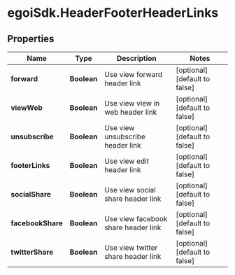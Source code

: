 # egoiSdk.HeaderFooterHeaderLinks

## Properties
Name | Type | Description | Notes
------------ | ------------- | ------------- | -------------
**forward** | **Boolean** | Use view forward header link | [optional] [default to false]
**viewWeb** | **Boolean** | Use view view in web header link | [optional] [default to false]
**unsubscribe** | **Boolean** | Use view unsubscribe header link | [optional] [default to false]
**footerLinks** | **Boolean** | Use view edit header link | [optional] [default to false]
**socialShare** | **Boolean** | Use view social share header link | [optional] [default to false]
**facebookShare** | **Boolean** | Use view facebook share header link | [optional] [default to false]
**twitterShare** | **Boolean** | Use view twitter share header link | [optional] [default to false]


